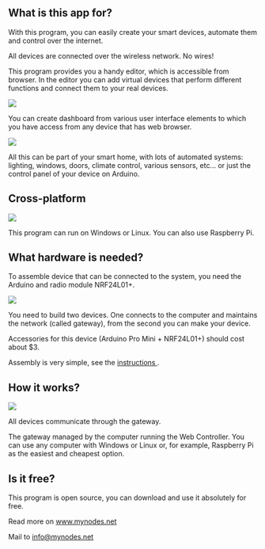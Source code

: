 <img alt="" src="https://raw.githubusercontent.com/derwish-pro/MyNodes.NET/master/WebController/wwwroot/images/logos/MyNodes_Banner_Small.jpg" >


## What is this app for?

With this program, you can easily create your smart devices, automate them and control over the internet.

All devices are connected over the wireless network. No wires!

This program provides you a handy editor, which is accessible from browser.
In the editor you can add virtual devices that perform different functions and connect them to your real devices.

<img src="https://raw.githubusercontent.com/derwish-pro/MyNodes.NET/master/WebController/wwwroot/images/editor_theme_full.png" >

You can create dashboard from various user interface elements to which you have access from any device that has web browser.

<img src="https://raw.githubusercontent.com/derwish-pro/MyNodes.NET/master/WebController/wwwroot/images/dashboard.jpg" >

All this can be part of your smart home, with lots of automated systems:
lighting, windows, doors, climate control, various sensors, etc...
or just the control panel of your device on Arduino.





## Cross-platform

<img src="https://raw.githubusercontent.com/derwish-pro/MyNodes.NET/master/WebController/wwwroot/images/multiplatform.png" >

This program can run on Windows or Linux. You can also use Raspberry Pi.



## What hardware is needed?

To assemble device that can be connected to the system, you need the Arduino and radio module NRF24L01+.

<img src="https://raw.githubusercontent.com/derwish-pro/MyNetSensors/master/Devices/Devices.SerialGateway/Screen1.png" >


You need to build two devices. One connects to the computer and maintains the network (called gateway), from the second you can make your device.

Accessories for this device (Arduino Pro Mini + NRF24L01+) should cost about $3.

Assembly is very simple, see the  <a href="http://www.mynodes.net"> instructions </a>.


## How it works?

<img src="https://raw.githubusercontent.com/derwish-pro/MyNetSensors/master/Devices/Devices.SerialGateway/Screen2.png" >



All devices communicate through the gateway.

The gateway managed by the computer running the Web Controller.
You can use any computer with Windows or Linux
or, for example, Raspberry Pi as the easiest and cheapest option.


## Is it free?

This program is open source, you can download and use it absolutely for free.

Read more on <a href="http://www.mynodes.net"> www.mynodes.net </a>

Mail to info@mynodes.net

